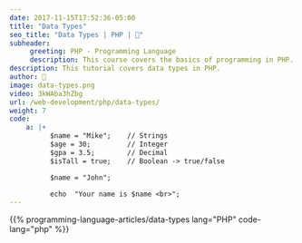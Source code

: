 ```yaml
---
date: 2017-11-15T17:52:36-05:00
title: "Data Types"
seo_title: "Data Types | PHP | 🦒"
subheader:
     greeting: PHP - Programming Language
     description: This course covers the basics of programming in PHP. Work your way through the videos/articles and I'll teach you everything you need to know to start your programming journey!
description: This tutorial covers data types in PHP.
author: 🦒
image: data-types.png
video: 3kWAba3hZbg
url: /web-development/php/data-types/
weight: 7
code:
    a: |+
          $name = "Mike";    // Strings
          $age = 30;         // Integer
          $gpa = 3.5;        // Decimal
          $isTall = true;    // Boolean -> true/false

          $name = "John";

          echo  "Your name is $name <br>";
---
```


{{% programming-language-articles/data-types lang="PHP" code-lang="php" %}}
